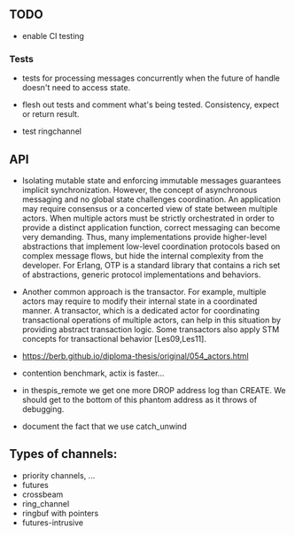 ## TODO
- enable CI testing


### Tests
- tests for processing messages concurrently when the future of handle doesn't need to access state.

- flesh out tests and comment what's being tested. Consistency, expect or return result.

- test ringchannel


## API

- Isolating mutable state and enforcing immutable messages guarantees implicit synchronization. However, the concept of asynchronous messaging and no global state challenges coordination. An application may require consensus or a concerted view of state between multiple actors. When multiple actors must be strictly orchestrated in order to provide a distinct application function, correct messaging can become very demanding. Thus, many implementations provide higher-level abstractions that implement low-level coordination protocols based on complex message flows, but hide the internal complexity from the developer. For Erlang, OTP is a standard library that contains a rich set of abstractions, generic protocol implementations and behaviors.

- Another common approach is the transactor. For example, multiple actors may require to modify their internal state in a coordinated manner. A transactor, which is a dedicated actor for coordinating transactional operations of multiple actors, can help in this situation by providing abstract transaction logic. Some transactors also apply STM concepts for transactional behavior [Les09,Les11].


- https://berb.github.io/diploma-thesis/original/054_actors.html
- contention benchmark, actix is faster...
- in thespis_remote we get one more DROP address log than CREATE. We should get to the bottom of this phantom address as it throws of debugging.
- document the fact that we use catch_unwind

## Types of channels:

- priority channels, ...
- futures
- crossbeam
- ring_channel
- ringbuf with pointers
- futures-intrusive
